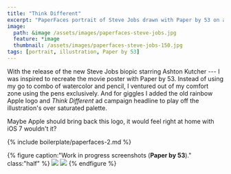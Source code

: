 ```yaml
---
title: "Think Different"
excerpt: "PaperFaces portrait of Steve Jobs drawn with Paper by 53 on an iPad."
image: 
  path: &image /assets/images/paperfaces-steve-jobs.jpg 
  feature: *image
  thumbnail: /assets/images/paperfaces-steve-jobs-150.jpg
tags: [portrait, illustration, Paper by 53]
---
```


With the release of the new Steve Jobs biopic starring Ashton Kutcher --- I was inspired to recreate the movie poster with Paper by 53. Instead of using my go to combo of watercolor and pencil, I ventured out of my comfort zone using the pens exclusively. And for giggles I added the old rainbow Apple logo and *Think Different* ad campaign headline to play off the illustration's over saturated palette. 

Maybe Apple should bring back this logo, it would feel right at home with iOS 7 wouldn't it?

{% include boilerplate/paperfaces-2.md %}

{% figure caption:"Work in progress screenshots (**Paper by 53**)." class:"half" %}
[![](/assets/images/paperfaces-steve-jobs-process-1-600.jpg)](/assets/images/paperfaces-steve-jobs-process-1-lg.jpg)
[![](/assets/images/paperfaces-steve-jobs-process-2-600.jpg)](/assets/images/paperfaces-steve-jobs-process-2-lg.jpg)
{% endfigure %}
